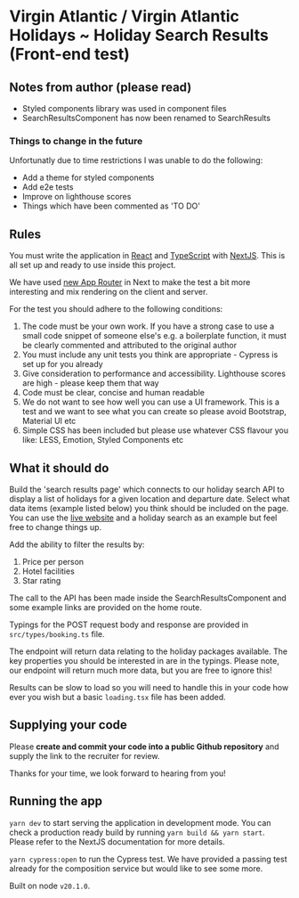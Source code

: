 # Virgin Atlantic / Virgin Atlantic Holidays ~ Holiday Search Results (Front-end test)

## Notes from author (please read)

- Styled components library was used in component files
- SearchResultsComponent has now been renamed to SearchResults

### Things to change in the future

Unfortunatly due to time restrictions I was unable to do the following:

- Add a theme for styled components
- Add e2e tests
- Improve on lighthouse scores
- Things which have been commented as 'TO DO'

## Rules

You must write the application in [React](https://react.dev/) and [TypeScript](https://www.typescriptlang.org/) with [NextJS](https://nextjs.org/). This is all set up and ready to use inside this project.

We have used [new App Router](https://nextjs.org/docs/app/building-your-application/routing) in Next to make the test a bit more interesting and mix rendering on the client and server.

For the test you should adhere to the following conditions:

1. The code must be your own work. If you have a strong case to use a small code snippet of someone else's e.g. a
   boilerplate function, it must be clearly commented and attributed to the original author
1. You must include any unit tests you think are appropriate - Cypress is set up for you already
1. Give consideration to performance and accessibility. Lighthouse scores are high - please keep them that way
1. Code must be clear, concise and human readable
1. We do not want to see how well you can use a UI framework. This is a test and we want to see what you can create so please avoid Bootstrap, Material UI etc
1. Simple CSS has been included but please use whatever CSS flavour you like: LESS, Emotion, Styled Components etc

## What it should do

Build the 'search results page' which connects to our holiday search API to display a list of holidays for a given location and departure date. Select what data items (example listed below) you think should be included on the page. You can use the [live website](https://www.virginholidays.co.uk) and a holiday search as an example but feel free to change things up.

Add the ability to filter the results by:

1. Price per person
1. Hotel facilities
1. Star rating

The call to the API has been made inside the SearchResultsComponent and some example links are provided on the home route.

Typings for the POST request body and response are provided in `src/types/booking.ts` file.

The endpoint will return data relating to the holiday packages available. The key properties you should be interested in are in the typings. Please note, our endpoint will return much more data, but you are free to ignore this!

Results can be slow to load so you will need to handle this in your code how ever you wish but a basic `loading.tsx` file has been added.

## Supplying your code

Please **create and commit your code into a public Github repository** and supply the link to the recruiter for review.

Thanks for your time, we look forward to hearing from you!

## Running the app

`yarn dev` to start serving the application in development mode. You can check a production ready build by running `yarn build && yarn start`. Please refer to the NextJS documentation for more details.

`yarn cypress:open` to run the Cypress test. We have provided a passing test already for the composition service but would like to see some more.

Built on node `v20.1.0`.

